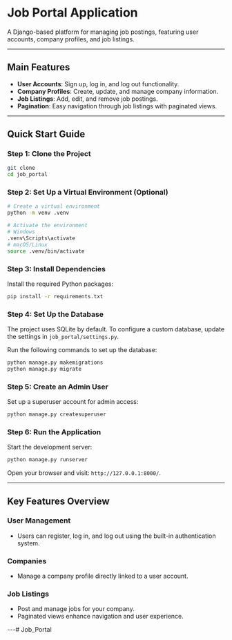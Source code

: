 # Job Portal Application

A Django-based platform for managing job postings, featuring user accounts, company profiles, and job listings.

---

## Main Features
- **User Accounts**: Sign up, log in, and log out functionality.  
- **Company Profiles**: Create, update, and manage company information.  
- **Job Listings**: Add, edit, and remove job postings.  
- **Pagination**: Easy navigation through job listings with paginated views.

---

## Quick Start Guide

### Step 1: Clone the Project
```bash
git clone 
cd job_portal
```

### Step 2: Set Up a Virtual Environment (Optional)
```bash
# Create a virtual environment
python -m venv .venv

# Activate the environment
# Windows
.venv\Scripts\activate
# macOS/Linux
source .venv/bin/activate
```

### Step 3: Install Dependencies
Install the required Python packages:
```bash
pip install -r requirements.txt
```

### Step 4: Set Up the Database
The project uses SQLite by default. To configure a custom database, update the settings in `job_portal/settings.py`.

Run the following commands to set up the database:
```bash
python manage.py makemigrations
python manage.py migrate
```

### Step 5: Create an Admin User
Set up a superuser account for admin access:
```bash
python manage.py createsuperuser
```

### Step 6: Run the Application
Start the development server:
```bash
python manage.py runserver
```

Open your browser and visit: `http://127.0.0.1:8000/`.

---

## Key Features Overview

### User Management
- Users can register, log in, and log out using the built-in authentication system.

### Companies
- Manage a company profile directly linked to a user account.

### Job Listings
- Post and manage jobs for your company.
- Paginated views enhance navigation and user experience.

---# Job_Portal
